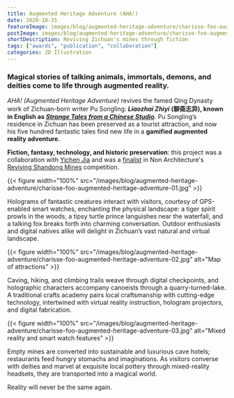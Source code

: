 ```yaml
---
title: Augmented Heritage Adventure (AHA!)
date: 2020-10-31
featureImage: images/blog/augmented-heritage-adventure/charisse-foo-augmented-heritage-adventure-01-thumbnail-v.jpg
postImage: images/blog/augmented-heritage-adventure/charisse-foo-augmented-heritage-adventure-01-header.jpg
shortDescription: Reviving Zichuan's mines through fiction
tags: ["awards", "publication", "collaboration"]
categories: 2D Illustration
---
```


### Magical stories of talking animals, immortals, demons, and deities come to life through augmented reality.

_AHA! (Augmented Heritage Adventure)_ revives the famed Qing Dynasty work of Zichuan-born writer Pu Songling: **_Liaozhai Zhiyi_ (聊斋志异), known in English as [_Strange Tales from a Chinese Studio_](https://en.wikipedia.org/wiki/Strange_Stories_from_a_Chinese_Studio)**. Pu Songling’s residence in Zichuan has been preserved as a tourist attraction, and now his five hundred fantastic tales find new life in a **gamified augmented reality adventure.**

**Fiction, fantasy, technology, and historic preservation**: this project was a collaboration with [Yichen Jia](https://yichenjia.github.io) and was a [finalist](https://www.nonarchitecture.eu/2021/03/13/aha-augmented-heritage-adventure/) in Non Architecture's [Reviving Shandong Mines](https://www.nonarchitecture.eu/reviving/) competition.

{{< figure width="100%" src="/images/blog/augmented-heritage-adventure/charisse-foo-augmented-heritage-adventure-01.jpg" >}}

Holograms of fantastic creatures interact with visitors, courtesy of GPS-enabled smart watches, enchanting the physical landscape: a tiger spirit prowls in the woods, a tipsy turtle prince languishes near the waterfall, and a talking fox breaks forth into charming conversation. Outdoor enthusiasts and digital natives alike will delight in Zichuan’s vast natural and virtual landscape.

{{< figure width="100%" src="/images/blog/augmented-heritage-adventure/charisse-foo-augmented-heritage-adventure-02.jpg" alt="Map of attractions" >}}

Caving, hiking, and climbing trails weave through digital checkpoints, and holographic characters accompany canoeists through a quarry-turned-lake. A traditional crafts academy pairs local craftsmanship with cutting-edge technology, intertwined with virtual reality instruction, hologram projectors, and digital fabrication.

{{< figure width="100%" src="/images/blog/augmented-heritage-adventure/charisse-foo-augmented-heritage-adventure-03.jpg" alt="Mixed reality and smart watch features" >}}

Empty mines are converted into sustainable and luxurious cave hotels; restaurants feed hungry stomachs and imaginations. As visitors converse with deities and marvel at exquisite local pottery through mixed-reality headsets, they are transported into a magical world.

Reality will never be the same again.
